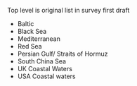 Top level is original list in survey first draft

- Baltic
- Black Sea
- Mediterranean
- Red Sea
- Persian Gulf/ Straits of Hormuz
- South China Sea
- UK Coastal Waters
- USA Coastal waters
